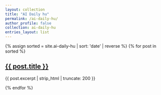 ```yaml
---
layout: collection
title: "AI Daily hu"
permalink: /ai-daily-hu/
author_profile: false
collection: ai-daily-hu
entries_layout: list
---
```


{% assign sorted = site.ai-daily-hu | sort: 'date' | reverse %}
{% for post in sorted %}
  <h2><a href="{{ post.url }}">{{ post.title }}</a></h2>
  <p>{{ post.excerpt | strip_html | truncate: 200 }}</p>
{% endfor %}
